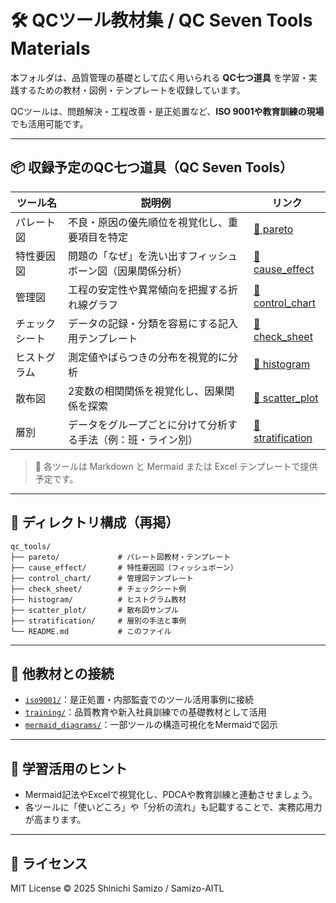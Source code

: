 # 🛠️ QCツール教材集 / QC Seven Tools Materials

本フォルダは、品質管理の基礎として広く用いられる **QC七つ道具** を学習・実践するための教材・図例・テンプレートを収録しています。

QCツールは、問題解決・工程改善・是正処置など、**ISO 9001や教育訓練の現場**でも活用可能です。

---

## 📦 収録予定のQC七つ道具（QC Seven Tools）

| ツール名         | 説明例 | リンク |
|------------------|--------|--------|
| パレート図       | 不良・原因の優先順位を視覚化し、重要項目を特定 | [📁 pareto](./pareto/) |
| 特性要因図       | 問題の「なぜ」を洗い出すフィッシュボーン図（因果関係分析） | [📁 cause_effect](./cause_effect/) |
| 管理図           | 工程の安定性や異常傾向を把握する折れ線グラフ | [📁 control_chart](./control_chart/) |
| チェックシート   | データの記録・分類を容易にする記入用テンプレート | [📁 check_sheet](./check_sheet/) |
| ヒストグラム     | 測定値やばらつきの分布を視覚的に分析 | [📁 histogram](./histogram/) |
| 散布図           | 2変数の相関関係を視覚化し、因果関係を探索 | [📁 scatter_plot](./scatter_plot/) |
| 層別             | データをグループごとに分けて分析する手法（例：班・ライン別） | [📁 stratification](./stratification/) |

> 📁 各ツールは Markdown と Mermaid または Excel テンプレートで提供予定です。

---

## 📁 ディレクトリ構成（再掲）

```plaintext
qc_tools/
├── pareto/             # パレート図教材・テンプレート
├── cause_effect/       # 特性要因図（フィッシュボーン）
├── control_chart/      # 管理図テンプレート
├── check_sheet/        # チェックシート例
├── histogram/          # ヒストグラム教材
├── scatter_plot/       # 散布図サンプル
├── stratification/     # 層別の手法と事例
└── README.md           # このファイル
```

---

## 🔗 他教材との接続

- [`iso9001/`](../iso9001/)：是正処置・内部監査でのツール活用事例に接続
- [`training/`](../training/)：品質教育や新入社員訓練での基礎教材として活用
- [`mermaid_diagrams/`](../mermaid_diagrams/)：一部ツールの構造可視化をMermaidで図示

---

## 🧠 学習活用のヒント

- Mermaid記法やExcelで視覚化し、PDCAや教育訓練と連動させましょう。
- 各ツールに「使いどころ」や「分析の流れ」も記載することで、実務応用力が高まります。

---

## 📜 ライセンス

MIT License © 2025 Shinichi Samizo / Samizo-AITL
